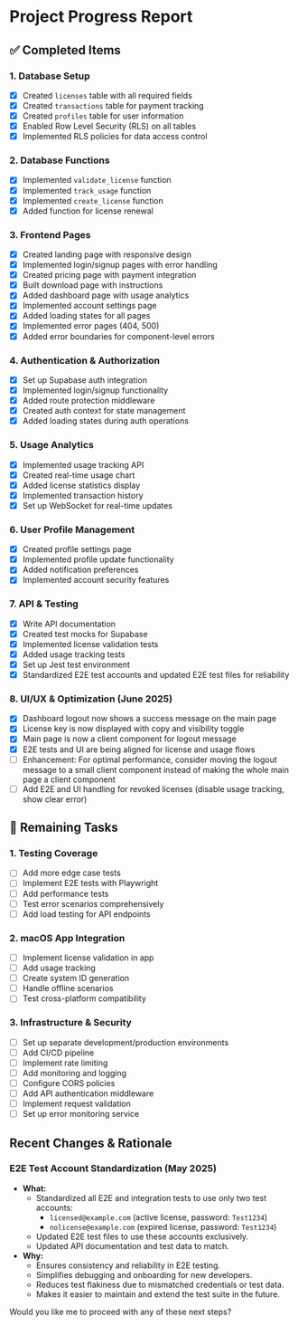 # Project Progress Report

## ✅ Completed Items

### 1. Database Setup
- [x] Created `licenses` table with all required fields
- [x] Created `transactions` table for payment tracking
- [x] Created `profiles` table for user information
- [x] Enabled Row Level Security (RLS) on all tables
- [x] Implemented RLS policies for data access control

### 2. Database Functions
- [x] Implemented `validate_license` function
- [x] Implemented `track_usage` function
- [x] Implemented `create_license` function
- [x] Added function for license renewal

### 3. Frontend Pages
- [x] Created landing page with responsive design
- [x] Implemented login/signup pages with error handling
- [x] Created pricing page with payment integration
- [x] Built download page with instructions
- [x] Added dashboard page with usage analytics
- [x] Implemented account settings page
- [x] Added loading states for all pages
- [x] Implemented error pages (404, 500)
- [x] Added error boundaries for component-level errors

### 4. Authentication & Authorization
- [x] Set up Supabase auth integration
- [x] Implemented login/signup functionality
- [x] Added route protection middleware
- [x] Created auth context for state management
- [x] Added loading states during auth operations

### 5. Usage Analytics
- [x] Implemented usage tracking API
- [x] Created real-time usage chart
- [x] Added license statistics display
- [x] Implemented transaction history
- [x] Set up WebSocket for real-time updates

### 6. User Profile Management
- [x] Created profile settings page
- [x] Implemented profile update functionality
- [x] Added notification preferences
- [x] Implemented account security features

### 7. API & Testing
- [x] Write API documentation
- [x] Created test mocks for Supabase
- [x] Implemented license validation tests
- [x] Added usage tracking tests
- [x] Set up Jest test environment
- [x] Standardized E2E test accounts and updated E2E test files for reliability

### 8. UI/UX & Optimization (June 2025)
- [x] Dashboard logout now shows a success message on the main page
- [x] License key is now displayed with copy and visibility toggle
- [x] Main page is now a client component for logout message
- [x] E2E tests and UI are being aligned for license and usage flows
- [ ] Enhancement: For optimal performance, consider moving the logout message to a small client component instead of making the whole main page a client component
- [ ] Add E2E and UI handling for revoked licenses (disable usage tracking, show clear error)

## 🚧 Remaining Tasks

### 1. Testing Coverage
- [ ] Add more edge case tests
- [ ] Implement E2E tests with Playwright
- [ ] Add performance tests
- [ ] Test error scenarios comprehensively
- [ ] Add load testing for API endpoints

### 2. macOS App Integration
- [ ] Implement license validation in app
- [ ] Add usage tracking
- [ ] Create system ID generation
- [ ] Handle offline scenarios
- [ ] Test cross-platform compatibility

### 3. Infrastructure & Security
- [ ] Set up separate development/production environments
- [ ] Add CI/CD pipeline
- [ ] Implement rate limiting
- [ ] Add monitoring and logging
- [ ] Configure CORS policies
- [ ] Add API authentication middleware
- [ ] Implement request validation
- [ ] Set up error monitoring service

## Recent Changes & Rationale

### E2E Test Account Standardization (May 2025)
- **What:**
  - Standardized all E2E and integration tests to use only two test accounts:
    - `licensed@example.com` (active license, password: `Test1234`)
    - `nolicense@example.com` (expired license, password: `Test1234`)
  - Updated E2E test files to use these accounts exclusively.
  - Updated API documentation and test data to match.
- **Why:**
  - Ensures consistency and reliability in E2E testing.
  - Simplifies debugging and onboarding for new developers.
  - Reduces test flakiness due to mismatched credentials or test data.
  - Makes it easier to maintain and extend the test suite in the future.

Would you like me to proceed with any of these next steps?